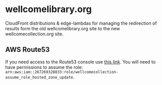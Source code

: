 # wellcomelibrary.org

CloudFront distributions & edge-lambdas for managing the redirection of results form the old wellcomelibrary.org site to the new wellcomecollection.org site.

## AWS Route53 

If you need access to the Route53 console use [this link](https://console.aws.amazon.com/route53/v2/hostedzones?#ListRecordSets/Z78J6G8RSOLSZ). You will need to have permissions to assume the role: `arn:aws:iam::267269328833:role/wellcomecollection-assume_role_hosted_zone_update`.